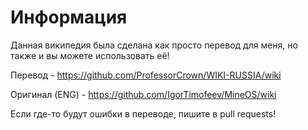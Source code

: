 # Информация
Данная википедия была сделана как просто перевод для меня, но также и вы можете использовать её!

Перевод - https://github.com/ProfessorCrown/WIKI-RUSSIA/wiki

Оригинал (ENG) - https://github.com/IgorTimofeev/MineOS/wiki



Если где-то будут ошибки в переводе, пишите в pull requests!
